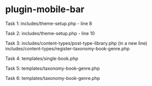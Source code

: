 # plugin-mobile-bar

Task 1:
includes/theme-setup.php - line 8

Task 2:
includes/theme-setup.php - line 10

Task 3:
includes/content-types/post-type-library.php
(in a new line)
includes/content-types/register-taxonomy-book-genre.php

Task 4:
templates/single-book.php

Task 5:
templates/taxonomy-book-genre.php


Task 6:
templates/taxonomy-book-genre.php
